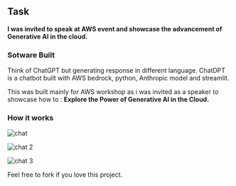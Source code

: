 ## Task

**I was invited to speak at AWS event and showcase the advancement of Generative AI in the cloud.**

### Sotware Built
Think of ChatGPT but generating response in different language. ChatDPT is a chatbot built with AWS bedrock, python, Anthropic model and streamlit.

This was built mainly for AWS workshop as i was invited as a speaker to showcase how to : **Explore the Power of Generative AI in the Cloud.**

### How it works

![chat](https://github.com/AdesinaA/ChatDPT/assets/53907121/a10bea2d-776f-4e13-ad7d-7451fef30d88)

![chat 2](https://github.com/AdesinaA/ChatDPT/assets/53907121/e1a4f6e9-f662-40ba-8677-f32137e71f4d)

![chat 3](https://github.com/AdesinaA/ChatDPT/assets/53907121/0fbaa21f-2e76-4fbf-87f7-5a6890d495b4)

Feel free to fork if you love this project.

